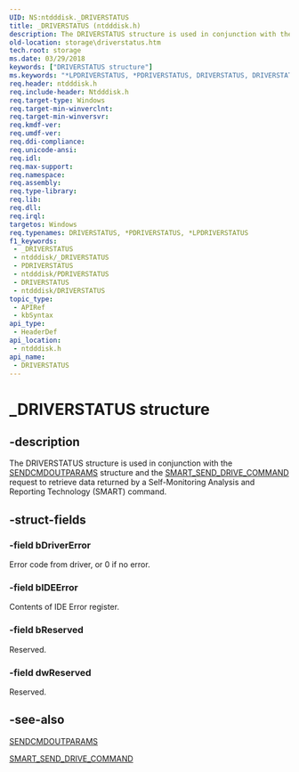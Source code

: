 ```yaml
---
UID: NS:ntdddisk._DRIVERSTATUS
title: _DRIVERSTATUS (ntdddisk.h)
description: The DRIVERSTATUS structure is used in conjunction with the SENDCMDOUTPARAMS structure and the SMART_SEND_DRIVE_COMMAND request to retrieve data returned by a Self-Monitoring Analysis and Reporting Technology (SMART) command.
old-location: storage\driverstatus.htm
tech.root: storage
ms.date: 03/29/2018
keywords: ["DRIVERSTATUS structure"]
ms.keywords: "*LPDRIVERSTATUS, *PDRIVERSTATUS, DRIVERSTATUS, DRIVERSTATUS structure [Storage Devices], LPDRIVERSTATUS, LPDRIVERSTATUS structure pointer [Storage Devices], PDRIVERSTATUS, PDRIVERSTATUS structure pointer [Storage Devices], _DRIVERSTATUS, ntdddisk/DRIVERSTATUS, ntdddisk/LPDRIVERSTATUS, ntdddisk/PDRIVERSTATUS, storage.driverstatus, structs-IDE_e49310ff-1d3c-44d5-a997-08b8f500ed13.xml"
req.header: ntdddisk.h
req.include-header: Ntdddisk.h
req.target-type: Windows
req.target-min-winverclnt: 
req.target-min-winversvr: 
req.kmdf-ver: 
req.umdf-ver: 
req.ddi-compliance: 
req.unicode-ansi: 
req.idl: 
req.max-support: 
req.namespace: 
req.assembly: 
req.type-library: 
req.lib: 
req.dll: 
req.irql: 
targetos: Windows
req.typenames: DRIVERSTATUS, *PDRIVERSTATUS, *LPDRIVERSTATUS
f1_keywords:
 - _DRIVERSTATUS
 - ntdddisk/_DRIVERSTATUS
 - PDRIVERSTATUS
 - ntdddisk/PDRIVERSTATUS
 - DRIVERSTATUS
 - ntdddisk/DRIVERSTATUS
topic_type:
 - APIRef
 - kbSyntax
api_type:
 - HeaderDef
api_location:
 - ntdddisk.h
api_name:
 - DRIVERSTATUS
---
```


# _DRIVERSTATUS structure


## -description

The DRIVERSTATUS structure is used in conjunction with the <a href="/windows-hardware/drivers/ddi/ntdddisk/ns-ntdddisk-_sendcmdoutparams">SENDCMDOUTPARAMS</a> structure and the <a href="/previous-versions/windows/hardware/drivers/ff566206(v=vs.85)">SMART_SEND_DRIVE_COMMAND</a> request to retrieve data returned by a Self-Monitoring Analysis and Reporting Technology (SMART) command.

## -struct-fields

### -field bDriverError

Error code from driver, or 0 if no error.

### -field bIDEError

Contents of IDE Error register.

### -field bReserved

Reserved.

### -field dwReserved

Reserved.

## -see-also

<a href="/windows-hardware/drivers/ddi/ntdddisk/ns-ntdddisk-_sendcmdoutparams">SENDCMDOUTPARAMS</a>



<a href="/previous-versions/windows/hardware/drivers/ff566206(v=vs.85)">SMART_SEND_DRIVE_COMMAND</a>
